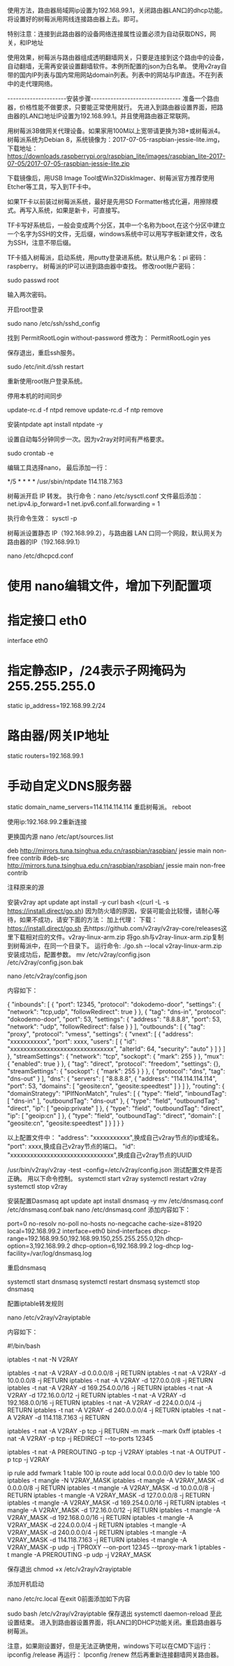 使用方法，路由器局域网ip设置为192.168.99.1，关闭路由器LAN口的dhcp功能。将设置好的树莓派用网线连接路由器上去。即可。

特别注意：连接到此路由器的设备网络连接属性设置必须为自动获取DNS，网关，和IP地址

使用效果，树莓派与路由器组成透明翻墙网关，只要是连接到这个路由中的设备，自动翻墙，无需再安装设置翻墙软件。本例所配置的json为白名单。
使用v2ray自带的国内IP列表与国内常用网站domain列表。列表中的网站与IP直连。不在列表中的走代理网络。

---------------------安装步骤--------------------------------
准备一个路由器，价格性能不做要求，只要能正常使用就行。
先进入到路由器设置界面，把路由器的LAN口地址IP设置为192.168.99.1。并且使用路由器正常联网。

用树莓派3B做网关代理设备。如果家用100M以上宽带请更换为3B+或树莓派4。树莓派系统为Debian 8，系统镜像为：2017-07-05-raspbian-jessie-lite.img，下载地址：https://downloads.raspberrypi.org/raspbian_lite/images/raspbian_lite-2017-07-05/2017-07-05-raspbian-jessie-lite.zip

下载镜像后，用USB Image Tool或Win32DiskImager、树莓派官方推荐使用Etcher等工具，写入到TF卡中。

如果TF卡以前装过树莓派系统，最好是先用SD Formatter格式化遍，用擦除模式。再写入系统，如果是新卡，可直接写。

TF卡写好系统后，一般会变成两个分区，其中一个名称为boot,在这个分区中建立一个名字为SSH的文件，无后缀，windows系统中可以用写字板新建文件，改名为SSH，注意不带后缀。

TF卡插入树莓派，启动系统，用putty登录进系统。默认用户名：pi  密码：raspberry。
树莓派的IP可以进到路由器中查找。
修改root账户密码：

sudo passwd root

输入两次密码。

开启root登录

sudo nano /etc/ssh/sshd_config

找到 PermitRootLogin without-password
修改为：
PermitRootLogin yes

保存退出，重启ssh服务。

sudo /etc/init.d/ssh restart

重新使用root账户登录系统。

停用本机的时间同步

update-rc.d -f ntpd remove
update-rc.d -f ntp remove

安装ntpdate
apt install  ntpdate -y

设置自动每5分钟同步一次。因为v2ray对时间有严格要求。

sudo crontab -e

编辑工具选择nano，
最后添加一行：

*/5 * * * * /usr/sbin/ntpdate 114.118.7.163

树莓派开启 IP 转发。
执行命令：nano /etc/sysctl.conf
文件最后添加：
net.ipv4.ip_forward=1
net.ipv6.conf.all.forwarding = 1

执行命令生效：
sysctl -p

树莓派设置静态 IP（192.168.99.2），与路由器 LAN 口同一个网段，默认网关为路由器的IP（192.168.99.1）

nano /etc/dhcpcd.conf
# 使用 nano编辑文件，增加下列配置项

# 指定接口 eth0
interface eth0
# 指定静态IP，/24表示子网掩码为 255.255.255.0
static ip_address=192.168.99.2/24
# 路由器/网关IP地址
static routers=192.168.99.1
# 手动自定义DNS服务器
static domain_name_servers=114.114.114.114
重启树莓派。
reboot

使用ip:192.168.99.2重新连接

更换国内源
nano /etc/apt/sources.list

deb http://mirrors.tuna.tsinghua.edu.cn/raspbian/raspbian/ jessie main non-free contrib
#deb-src http://mirrors.tuna.tsinghua.edu.cn/raspbian/raspbian/ jessie main non-free contrib

注释原来的源

安装v2ray
apt update
apt install -y curl
bash <(curl -L -s https://install.direct/go.sh)
因为防火墙的原因，安装可能会比较慢，请耐心等待，如果不成功，请安下面的方法：
加上代理：
下载：https://install.direct/go.sh
去https://github.com/v2ray/v2ray-core/releases这里下载相对应的文件。v2ray-linux-arm.zip
将go.sh与v2ray-linux-arm.zip复制到树莓派中，在同一个目录下。
运行命令:
./go.sh --local v2ray-linux-arm.zip
安装成功后，配置参数。
mv /etc/v2ray/config.json /etc/v2ray/config.json.bak

nano /etc/v2ray/config.json

内容如下：

{
	"inbounds": [
		{
			"port": 12345,
			"protocol": "dokodemo-door",
			"settings": {
				"network": "tcp,udp",
				"followRedirect": true
			}
		},
		{
			"tag": "dns-in",
			"protocol": "dokodemo-door",
			"port": 53,
			"settings": {
				"address": "8.8.8.8",
				"port": 53,
				"network": "udp",
				"followRedirect": false
			}
		}
	],
	"outbounds": [
		{
			"tag": "proxy",
			"protocol": "vmess",
			"settings": {
				"vnext": [
					{
						"address": "xxxxxxxxxxx",
						"port": xxxx,
						"users": [
							{
								"id": "xxxxxxxxxxxxxxxxxxxxxxxxxxxxxxx",
								"alterId": 64,
								"security": "auto"
							}
						]
					}
				]
			},
			"streamSettings": {
			"network": "tcp",
				"sockopt": {
					"mark": 255
				}
			},
			"mux": {
				"enabled": true
			}
		},
		{
			"tag": "direct",
			"protocol": "freedom",
			"settings": {},
			"streamSettings": {
				"sockopt": {
					"mark": 255
				}
			}
		},
		{
			"protocol": "dns",
			"tag": "dns-out"
		}
	],
	"dns": {
		"servers": [
			"8.8.8.8",
			{
				"address": "114.114.114.114",
				"port": 53,
				"domains": [
					"geosite:cn",
					"geosite:speedtest"
				]
			}
		]
	},
	"routing": {
		"domainStrategy": "IPIfNonMatch",
		"rules": [
			{
				"type": "field",
				"inboundTag": [
					"dns-in"
				],
				"outboundTag": "dns-out"
			},
			{
				"type": "field",
				"outboundTag": "direct",
				"ip": [
					"geoip:private"
				]
			},
			{
				"type": "field",
				"outboundTag": "direct",
				"ip": [
					"geoip:cn"
				]
			},
			{
				"type": "field",
				"outboundTag": "direct",
				"domain": [
					"geosite:cn",
					"geosite:speedtest"
				]
			}
		]
	}
}

以上配置文件中：
"address": "xxxxxxxxxxx",换成自己v2ray节点的ip或域名。
"port": xxxx,换成自己v2ray节点的端口。
"id": "xxxxxxxxxxxxxxxxxxxxxxxxxxxxxxx",换成自己v2ray节点的UUID

/usr/bin/v2ray/v2ray -test -config=/etc/v2ray/config.json
测试配置文件是否正确。
用以下命令控制。
systemctl start v2ray
systemctl restart v2ray
systemctl stop v2ray

安装配置Dasmasq
apt update
apt install dnsmasq  -y
mv /etc/dnsmasq.conf /etc/dnsmasq.conf.bak
nano /etc/dnsmasq.conf
添加内容如下：

port=0
no-resolv
no-poll
no-hosts
no-negcache
cache-size=81920
local=192.168.99.2
interface=eth0
bind-interfaces
dhcp-range=192.168.99.50,192.168.99.150,255.255.255.0,12h
dhcp-option=3,192.168.99.2
dhcp-option=6,192.168.99.2
log-dhcp
log-facility=/var/log/dnsmasq.log

重启dnsmasq

systemctl start dnsmasq
systemctl restart dnsmasq
systemctl stop dnsmasq

配置iptable转发规则

nano /etc/v2ray/v2rayiptable

内容如下：

#!/bin/bash

iptables -t nat -N V2RAY

iptables -t nat -A V2RAY -d 0.0.0.0/8 -j RETURN
iptables -t nat -A V2RAY -d 10.0.0.0/8 -j RETURN
iptables -t nat -A V2RAY -d 127.0.0.0/8 -j RETURN
iptables -t nat -A V2RAY -d 169.254.0.0/16 -j RETURN
iptables -t nat -A V2RAY -d 172.16.0.0/12 -j RETURN
iptables -t nat -A V2RAY -d 192.168.0.0/16 -j RETURN
iptables -t nat -A V2RAY -d 224.0.0.0/4 -j RETURN
iptables -t nat -A V2RAY -d 240.0.0.0/4 -j RETURN
iptables -t nat -A V2RAY -d 114.118.7.163 -j RETURN

iptables -t nat -A V2RAY -p tcp -j RETURN -m mark --mark 0xff
iptables -t nat -A V2RAY -p tcp -j REDIRECT --to-ports 12345

iptables -t nat -A PREROUTING -p tcp -j V2RAY
iptables -t nat -A OUTPUT -p tcp -j V2RAY

ip rule add fwmark 1 table 100
ip route add local 0.0.0.0/0 dev lo table 100
iptables -t mangle -N V2RAY_MASK
iptables -t mangle -A V2RAY_MASK -d 0.0.0.0/8 -j RETURN
iptables -t mangle -A V2RAY_MASK -d 10.0.0.0/8 -j RETURN
iptables -t mangle -A V2RAY_MASK -d 127.0.0.0/8 -j RETURN
iptables -t mangle -A V2RAY_MASK -d 169.254.0.0/16 -j RETURN
iptables -t mangle -A V2RAY_MASK -d 172.16.0.0/12 -j RETURN
iptables -t mangle -A V2RAY_MASK -d 192.168.0.0/16 -j RETURN
iptables -t mangle -A V2RAY_MASK -d 224.0.0.0/4 -j RETURN
iptables -t mangle -A V2RAY_MASK -d 240.0.0.0/4 -j RETURN
iptables -t mangle -A V2RAY_MASK -d 114.118.7.163 -j RETURN
iptables -t mangle -A V2RAY_MASK -p udp -j TPROXY --on-port 12345 --tproxy-mark 1
iptables -t mangle -A PREROUTING -p udp -j V2RAY_MASK

保存退出
chmod +x /etc/v2ray/v2rayiptable


添加开机启动

nano /etc/rc.local
在exit 0前面添加如下内容

sudo bash /etc/v2ray/v2rayiptable
保存退出
systemctl daemon-reload
至此设置结束。
进入到路由器设置界面，将LAN口的DHCP功能关闭。重启路由器与树莓派。

注意，如果刚设置好，但是无法正确使用，windows下可以在CMD下运行：
ipconfig /release
再运行：
Ipconfig /renew
然后再重新连接翻墙网关路由器。

